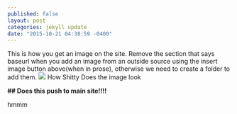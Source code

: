 ```yaml
---
published: false
layout: post
categories: jekyll update
date: "2015-10-21 04:38:59 -0400"
---
```



This is how you get an image on the site.
Remove the section that says baseurl when you add an image from an outside source using the insert image button above(when in prose), otherwise we need to create a folder to add them.
![](http://www.newton.ac.uk/files/covers/968361.jpg)
How Shitty Does the image look

**## Does this push to main site!!!!**

hmmm
